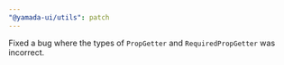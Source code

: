 ```yaml
---
"@yamada-ui/utils": patch
---
```


Fixed a bug where the types of `PropGetter` and `RequiredPropGetter` was incorrect.
